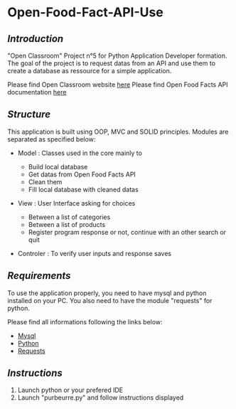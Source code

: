 # **Open-Food-Fact-API-Use**

## *Introduction*

"Open Classroom" Project n°5 for Python Application Developer formation.
The goal of the project is to request datas from an API and use them to create a database as ressource for a simple application.

Please find Open Classroom website [here](https://openclassrooms.com/)
Please find Open Food Facts API documentation [here](http://en.wiki.openfoodfacts.org/Project:API)

## *Structure*

This application is built using OOP, MVC and SOLID principles.
Modules are separated as specified below:

* Model : Classes used in the core mainly to
  * Build local database
  * Get datas from Open Food Facts API
  * Clean them
  * Fill local database with cleaned datas

* View : User Interface asking for choices
  * Between a list of categories
  * Between a list of products
  * Register program response or not, continue with an other search or quit

* Controler : To verify user inputs and response saves

## *Requirements*

To use the application properly, you need to have mysql and python installed on your PC.
You also need to have the module "requests" for python.

Please find all informations following the links below:

* [Mysql](https://dev.mysql.com/downloads/mysql/#downloads)
* [Python](https://www.python.org/downloads/)
* [Requests](http://fr.python-requests.org/en/latest/user/install.html#install)

## *Instructions*

1. Launch python or your prefered IDE
2. Launch "purbeurre.py" and follow instructions displayed